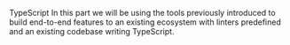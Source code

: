 
TypeScript 
In this part we will be using the tools previously introduced to build end-to-end features to an existing ecosystem with linters predefined and an existing codebase writing TypeScript.